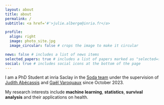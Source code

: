 ```yaml
---
layout: about
title: about
permalink: /
subtitle: <a href='#'>julie.alberge@inria.fr</a>

profile:
  align: right
  image: photo_site.jpg
  image_circular: false # crops the image to make it circular

news: false # includes a list of news items
selected_papers: true # includes a list of papers marked as "selected={true}"
social: true # includes social icons at the bottom of the page
---
```


I am a PhD Student at inria Saclay in the [Soda team](https://team.inria.fr/soda/) under the supervision of [Judith Abécassis](https://judithabk6.github.io) and [Gaël Varoquaux](https://gael-varoquaux.info) since October 2023.

My research interests include **machine learning**, **statistics**, **survival analysis** and their applications on health.
